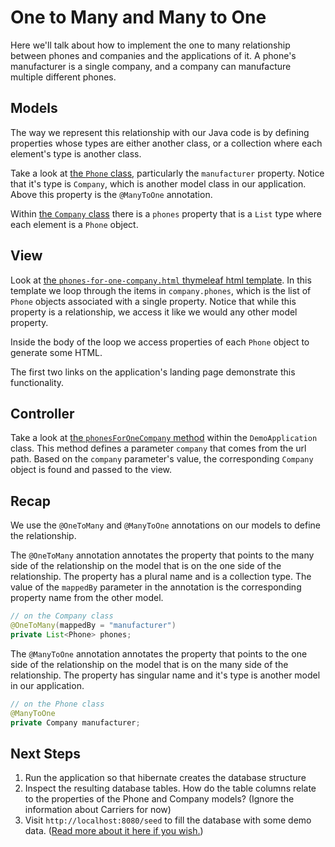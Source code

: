 # One to Many and Many to One

Here we'll talk about how to implement the one to many relationship between phones and companies and
the applications of it. A phone's manufacturer is a single company, and a company can manufacture
multiple different phones.

## Models

The way we represent this relationship with our Java code is by defining properties whose types are
either another class, or a collection where each element's type is another class.

Take a look at [the `Phone` class](https://github.com/zgulde/spring-boot-relationships-demo/blob/main/src/main/java/com/zgulde/demo/Phone.java),
particularly the `manufacturer` property. Notice that it's type is `Company`, which is another model
class in our application. Above this property is the `@ManyToOne` annotation.

Within [the `Company` class](https://github.com/zgulde/spring-boot-relationships-demo/blob/main/src/main/java/com/zgulde/demo/Company.java)
there is a `phones` property that is a `List` type where each element is a `Phone` object.

## View

Look at [the `phones-for-one-company.html` thymeleaf html template](https://github.com/zgulde/spring-boot-relationships-demo/blob/main/src/main/resources/templates/phones-for-one-company.html). In this template we loop
through the items in `company.phones`, which is the list of `Phone` objects associated with a
single property. Notice that while this property is a relationship, we access it like we would any
other model property.

Inside the body of the loop we access properties of each `Phone` object to generate some HTML.

The first two links on the application's landing page demonstrate this functionality.

## Controller

Take a look at [the `phonesForOneCompany` method](https://github.com/zgulde/spring-boot-relationships-demo/blob/main/src/main/java/com/zgulde/demo/DemoApplication.java#L46)
within the `DemoApplication` class. This method defines a parameter `company` that comes from the
url path. Based on the `company` parameter's value, the corresponding `Company` object is found and
passed to the view.

## Recap

We use the `@OneToMany` and `@ManyToOne` annotations on our models to define the relationship.

The `@OneToMany` annotation annotates the property that points to the many side of the relationship
on the model that is on the one side of the relationship. The property has a plural name and is a
collection type. The value of the `mappedBy` parameter in the annotation is the corresponding
property name from the other model.

```java
// on the Company class
@OneToMany(mappedBy = "manufacturer")
private List<Phone> phones;
```
  
The `@ManyToOne` annotation annotates the property that points to the one side of the relationship
on the model that is on the many side of the relationship. The property has singular name and it's
type is another model in our application.

```java
// on the Phone class
@ManyToOne
private Company manufacturer;
```

## Next Steps

1. Run the application so that hibernate creates the database structure
1. Inspect the resulting database tables. How do the table columns relate to the properties of the
   Phone and Company models? (Ignore the information about Carriers for now)
1. Visit `http://localhost:8080/seed` to fill the database with some demo data. ([Read more about it here if you wish.](https://github.com/zgulde/spring-boot-relationships-demo/blob/main/src/main/java/com/zgulde/demo/DemoApplication.java#L67))
